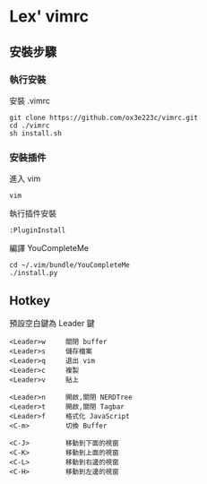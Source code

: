 # Lex' vimrc
## 安裝步驟 
### 執行安裝
安裝 .vimrc
```
git clone https://github.com/ox3e223c/vimrc.git
cd ./vimrc
sh install.sh
```

### 安裝插件
進入 vim
```
vim
```
執行插件安裝 
```
:PluginInstall
```
編譯 YouCompleteMe
```
cd ~/.vim/bundle/YouCompleteMe
./install.py
```

## Hotkey
預設空白鍵為 Leader 鍵
```
<Leader>w     關閉 buffer
<Leader>s     儲存檔案 
<Leader>q     退出 vim 
<Leader>c     複製
<Leader>v     貼上

<Leader>n     開啟,關閉 NERDTree
<Leader>t     開啟,關閉 Tagbar
<Leader>f     格式化 JavaScript
<C-m>         切換 Buffer

<C-J>         移動到下面的視窗 
<C-K>         移動到上面的視窗 
<C-L>         移動到右邊的視窗 
<C-H>         移動到左邊的視窗 
```
